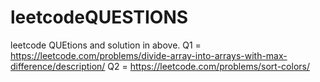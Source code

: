 # leetcodeQUESTIONS
leetcode QUEtions and solution in above.
Q1 = https://leetcode.com/problems/divide-array-into-arrays-with-max-difference/description/
Q2 = https://leetcode.com/problems/sort-colors/

